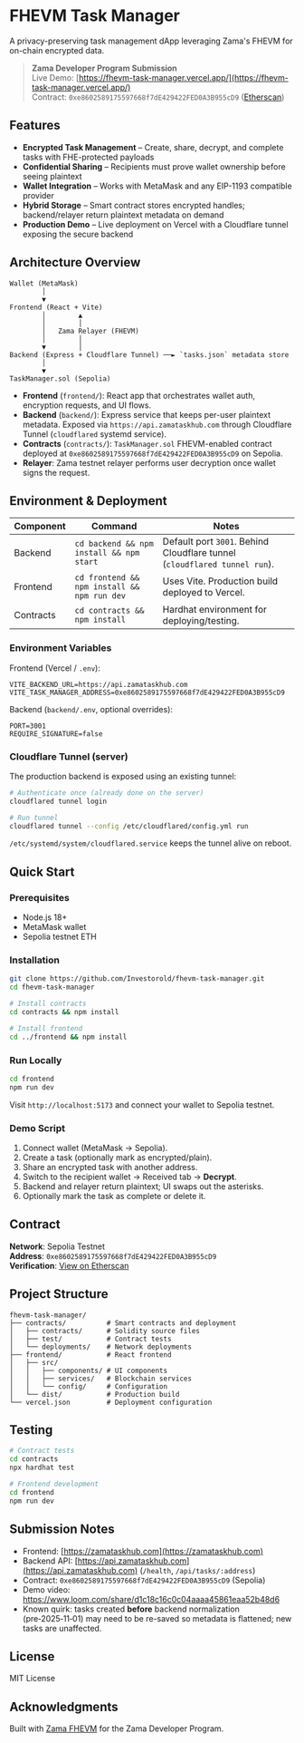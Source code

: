 # FHEVM Task Manager

A privacy-preserving task management dApp leveraging Zama's FHEVM for on-chain encrypted data.

> **Zama Developer Program Submission**  
> Live Demo: [https://fhevm-task-manager.vercel.app/](https://fhevm-task-manager.vercel.app/)  
> Contract: `0xe8602589175597668f7dE429422FED0A3B955cD9` ([Etherscan](https://sepolia.etherscan.io/address/0xe8602589175597668f7dE429422FED0A3B955cD9))

## Features

- **Encrypted Task Management** – Create, share, decrypt, and complete tasks with FHE-protected payloads
- **Confidential Sharing** – Recipients must prove wallet ownership before seeing plaintext
- **Wallet Integration** – Works with MetaMask and any EIP-1193 compatible provider
- **Hybrid Storage** – Smart contract stores encrypted handles; backend/relayer return plaintext metadata on demand
- **Production Demo** – Live deployment on Vercel with a Cloudflare tunnel exposing the secure backend

## Architecture Overview

```
Wallet (MetaMask)
        │
        ▼
Frontend (React + Vite)
        │        ▲
        │        │
        │   Zama Relayer (FHEVM)
        │        │
        ▼        │
Backend (Express + Cloudflare Tunnel) ──► `tasks.json` metadata store
        │
        ▼
TaskManager.sol (Sepolia)
```

- **Frontend** (`frontend/`): React app that orchestrates wallet auth, encryption requests, and UI flows.
- **Backend** (`backend/`): Express service that keeps per-user plaintext metadata. Exposed via `https://api.zamataskhub.com` through Cloudflare Tunnel (`cloudflared` systemd service).
- **Contracts** (`contracts/`): `TaskManager.sol` FHEVM-enabled contract deployed at `0xe8602589175597668f7dE429422FED0A3B955cD9` on Sepolia.
- **Relayer**: Zama testnet relayer performs user decryption once wallet signs the request.

## Environment & Deployment

| Component | Command | Notes |
|-----------|---------|-------|
| Backend   | `cd backend && npm install && npm start` | Default port `3001`. Behind Cloudflare tunnel (`cloudflared tunnel run`). |
| Frontend  | `cd frontend && npm install && npm run dev` | Uses Vite. Production build deployed to Vercel. |
| Contracts | `cd contracts && npm install` | Hardhat environment for deploying/testing. |

### Environment Variables

Frontend (Vercel / `.env`):

```
VITE_BACKEND_URL=https://api.zamataskhub.com
VITE_TASK_MANAGER_ADDRESS=0xe8602589175597668f7dE429422FED0A3B955cD9
```

Backend (`backend/.env`, optional overrides):

```
PORT=3001
REQUIRE_SIGNATURE=false
```

### Cloudflare Tunnel (server)

The production backend is exposed using an existing tunnel:

```bash
# Authenticate once (already done on the server)
cloudflared tunnel login

# Run tunnel
cloudflared tunnel --config /etc/cloudflared/config.yml run
```

`/etc/systemd/system/cloudflared.service` keeps the tunnel alive on reboot.

## Quick Start

### Prerequisites
- Node.js 18+
- MetaMask wallet
- Sepolia testnet ETH

### Installation
```bash
git clone https://github.com/Investorold/fhevm-task-manager.git
cd fhevm-task-manager

# Install contracts
cd contracts && npm install

# Install frontend
cd ../frontend && npm install
```

### Run Locally
```bash
cd frontend
npm run dev
```

Visit `http://localhost:5173` and connect your wallet to Sepolia testnet.

### Demo Script

1. Connect wallet (MetaMask → Sepolia).
2. Create a task (optionally mark as encrypted/plain).
3. Share an encrypted task with another address.
4. Switch to the recipient wallet → Received tab → **Decrypt**.
5. Backend and relayer return plaintext; UI swaps out the asterisks.
6. Optionally mark the task as complete or delete it.

## Contract

**Network**: Sepolia Testnet  
**Address**: `0xe8602589175597668f7dE429422FED0A3B955cD9`  
**Verification**: [View on Etherscan](https://sepolia.etherscan.io/address/0xe8602589175597668f7dE429422FED0A3B955cD9)

## Project Structure

```
fhevm-task-manager/
├── contracts/          # Smart contracts and deployment
│   ├── contracts/      # Solidity source files
│   ├── test/           # Contract tests
│   └── deployments/    # Network deployments
├── frontend/           # React frontend
│   ├── src/
│   │   ├── components/ # UI components
│   │   ├── services/   # Blockchain services
│   │   └── config/     # Configuration
│   └── dist/           # Production build
└── vercel.json         # Deployment configuration
```

## Testing

```bash
# Contract tests
cd contracts
npx hardhat test

# Frontend development
cd frontend
npm run dev
```

## Submission Notes

- Frontend: [https://zamataskhub.com](https://zamataskhub.com)
- Backend API: [https://api.zamataskhub.com](https://api.zamataskhub.com) (`/health`, `/api/tasks/:address`)
- Contract: `0xe8602589175597668f7dE429422FED0A3B955cD9` (Sepolia)
- Demo video: https://www.loom.com/share/d1c18c16c0c04aaaa45861eaa52b48d6
- Known quirk: tasks created **before** backend normalization (pre‑2025‑11‑01) may need to be re-saved so metadata is flattened; new tasks are unaffected.

## License

MIT License

## Acknowledgments

Built with [Zama FHEVM](https://docs.zama.ai/fhevm) for the Zama Developer Program.
